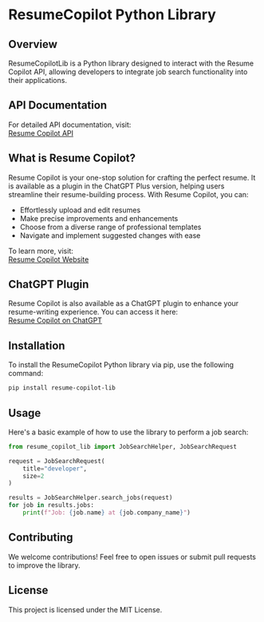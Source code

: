 # ResumeCopilot Python Library

## Overview
ResumeCopilotLib is a Python library designed to interact with the Resume Copilot API, allowing developers to integrate job search functionality into their applications.

## API Documentation
For detailed API documentation, visit:  
[Resume Copilot API](https://api.resumecopilot.net/swagger/index.html)

## What is Resume Copilot?
Resume Copilot is your one-stop solution for crafting the perfect resume. It is available as a plugin in the ChatGPT Plus version, helping users streamline their resume-building process. With Resume Copilot, you can:

- Effortlessly upload and edit resumes
- Make precise improvements and enhancements
- Choose from a diverse range of professional templates
- Navigate and implement suggested changes with ease

To learn more, visit:  
[Resume Copilot Website](https://resumecopilot.net/)

## ChatGPT Plugin
Resume Copilot is also available as a ChatGPT plugin to enhance your resume-writing experience. You can access it here:  
[Resume Copilot on ChatGPT](https://chatgpt.com/g/g-EcIzZRYVx-resume-copilot)

## Installation
To install the ResumeCopilot Python library via pip, use the following command:
```sh
pip install resume-copilot-lib
```

## Usage
Here's a basic example of how to use the library to perform a job search:
```python
from resume_copilot_lib import JobSearchHelper, JobSearchRequest

request = JobSearchRequest(
    title="developer",
    size=2
)

results = JobSearchHelper.search_jobs(request)
for job in results.jobs:
    print(f"Job: {job.name} at {job.company_name}")
```

## Contributing
We welcome contributions! Feel free to open issues or submit pull requests to improve the library.

## License
This project is licensed under the MIT License.